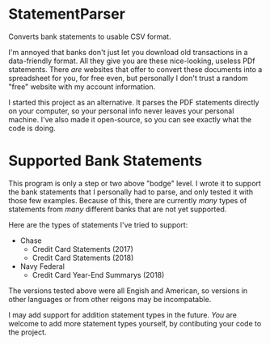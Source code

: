 # StatementParser
Converts bank statements to usable CSV format.

I'm annoyed that banks don't just let you download old transactions in a data-friendly format. All they give you are these nice-looking, useless PDf statements. There *are* websites that offer to convert these documents into a spreadsheet for you, for free even, but personally I don't trust a random "free" website with my account information.

I started this project as an alternative. It parses the PDF statements directly on your computer, so your personal info never leaves your personal machine. I've also made it open-source, so you can see exactly what the code is doing.

# Supported Bank Statements

This program is only a step or two above "bodge" level. I wrote it to support the bank statements that I personally had to parse, and only tested it with those few examples. Because of this, there are currently *many* types of statements from *many* different banks that are not yet supported.

Here are the types of statements I've tried to support:

 - Chase
   - Credit Card Statements (2017)
   - Credit Card Statements (2018)
 - Navy Federal
   - Credit Card Year-End Summarys (2018)
   
The versions tested above were all Engish and American, so versions in other languages or from other reigons may be incompatable.

I may add support for addition statement types in the future. *You* are welcome to add more statement types yourself, by contibuting your code to the project.
